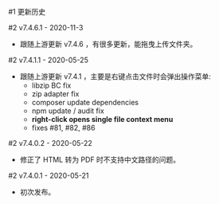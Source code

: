 #1 更新历史


#2 v7.4.6.1 - 2020-11-3

* 跟随上游更新 v7.4.6 ，有很多更新，能拖曳上传文件夹。

#2 v7.4.1.1 - 2020-05-25

* 跟随上游更新 v7.4.1 ，主要是右键点击文件时会弹出操作菜单:
  * libzip BC fix
  * zip adapter fix
  * composer update dependencies
  * npm update / audit fix
  * **right-click opens single file context menu**
  * fixes #81, #82, #86

#2 v7.4.0.2 - 2020-05-22

* 修正了 HTML 转为 PDF 时不支持中文路径的问题。

#2 v7.4.0.1 - 2020-05-21

* 初次发布。


